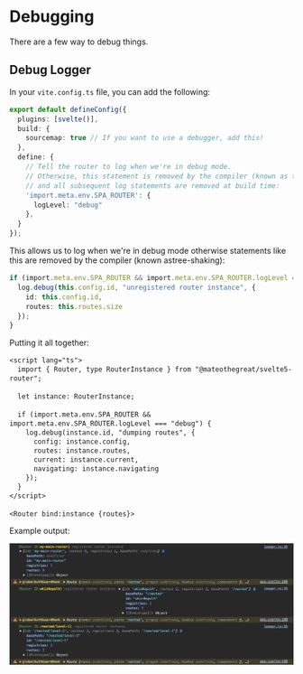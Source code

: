 # Debugging

There are a few way to debug things.

## Debug Logger

In your `vite.config.ts` file, you can add the following:

```ts
export default defineConfig({
  plugins: [svelte()],
  build: {
    sourcemap: true // If you want to use a debugger, add this!
  },
  define: {
    // Tell the router to log when we're in debug mode.
    // Otherwise, this statement is removed by the compiler (known as tree-shaking)
    // and all subsequent log statements are removed at build time:
    'import.meta.env.SPA_ROUTER': {
      logLevel: "debug"
    },
  }
});
```

This allows us to log when we're in debug mode otherwise
statements like this are removed by the compiler (known astree-shaking):

```ts
if (import.meta.env.SPA_ROUTER && import.meta.env.SPA_ROUTER.logLevel === "debug") {
  log.debug(this.config.id, "unregistered router instance", {
    id: this.config.id,
    routes: this.routes.size
  });
}
```

Putting it all together:

```svelte
<script lang="ts">
  import { Router, type RouterInstance } from "@mateothegreat/svelte5-router";

  let instance: RouterInstance;

  if (import.meta.env.SPA_ROUTER && import.meta.env.SPA_ROUTER.logLevel === "debug") {
    log.debug(instance.id, "dumping routes", {
      config: instance.config,
      routes: instance.routes,
      current: instance.current,
      navigating: instance.navigating
    });
  }
</script>

<Router bind:instance {routes}>
```

Example output:

![debug](./assets/debugging-logger.png)
